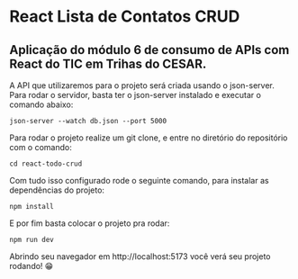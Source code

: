 # React Lista de Contatos CRUD

## Aplicação do módulo 6 de consumo de APIs com React do TIC em Trihas do CESAR.

A API que utilizaremos para o projeto será criada usando o json-server. Para rodar o servidor, basta ter o json-server instalado e executar o comando abaixo:

```
json-server --watch db.json --port 5000
```

Para rodar o projeto realize um git clone, e entre no diretório do repositório com o comando:

```
cd react-todo-crud
```

Com tudo isso configurado rode o seguinte comando, para instalar as dependências do projeto:

```
npm install
```

E por fim basta colocar o projeto pra rodar:

```
npm run dev
```

Abrindo seu navegador em http://localhost:5173 você verá seu projeto rodando! 😁
